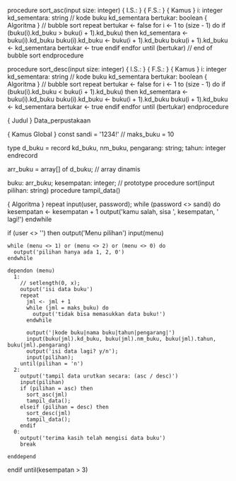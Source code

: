 procedure sort_asc(input size: integer)
{ I.S.: }
{ F.S.: }
{ Kamus }
  i: integer
  kd_sementara: string // kode buku kd_sementara
  bertukar: boolean
{ Algoritma }
// bubble sort
repeat
  bertukar <- false
  for i <- 1 to (size - 1) do
    if (buku(i).kd_buku > buku(i + 1).kd_buku) then
      kd_sementara <- buku(i).kd_buku
      buku(i).kd_buku <- buku(i + 1).kd_buku
      buku(i + 1).kd_buku <- kd_sementara
      bertukar <- true
    endif
  endfor
until (bertukar)
// end of bubble sort
endprocedure

procedure sort_desc(input size: integer)
{ I.S.: }
{ F.S.: }
{ Kamus }
  i: integer
  kd_sementara: string // kode buku kd_sementara
  bertukar: boolean
{ Algoritma }
// bubble sort
repeat
  bertukar <- false
  for i <- 1 to (size - 1) do
    if (buku(i).kd_buku < buku(i + 1).kd_buku) then
      kd_sementara <- buku(i).kd_buku
      buku(i).kd_buku <- buku(i + 1).kd_buku
      buku(i + 1).kd_buku <- kd_sementara
      bertukar <- true
    endif
  endfor
until (bertukar)
endprocedure

{ Judul }
Data_perpustakaan

{ Kamus Global }
const
  sandi = '1234!'
  // maks_buku = 10

type
  d_buku = record
    kd_buku, nm_buku, pengarang: string;
    tahun: integer
  endrecord

  arr_buku = array[] of d_buku; // array dinamis

buku: arr_buku;
kesempatan: integer;
// prototype
procedure sort(input pilihan: string)
procedure tampil_data()

{ Algoritma }
repeat
  input(user, password);
  while (password <> sandi) do
    kesempatan <- kesempatan + 1
    output('kamu salah, sisa ', kesempatan, ' lagi!')
  endwhile

  if (user <> '') then
    output('Menu pilihan')
    input(menu)
    
    while (menu <> 1) or (menu <> 2) or (menu <> 0) do
      output('pilihan hanya ada 1, 2, 0')
    endwhile

    dependon (menu)
      1: 
        // setlength(0, x);
        output('isi data buku')
        repeat
          jml <- jml + 1
          while (jml = maks_buku) do
            output('tidak bisa memasukkan data buku!')
          endwhile

          output('|kode buku|nama buku|tahun|pengarang|')
          input(buku(jml).kd_buku, buku(jml).nm_buku, buku(jml).tahun, buku(jml).pengarang)
          output('isi data lagi? y/n');
          input(pilihan);
        until(pilihan = 'n')
      2:
        output('tampil data urutkan secara: (asc / desc)')
        input(pilihan)
        if (pilihan = asc) then
          sort_asc(jml)
          tampil_data();
        elseif (pilihan = desc) then
          sort_desc(jml)
          tampil_data();
        endif
      0:
        output('terima kasih telah mengisi data buku')
        break

    enddepend
  endif
until(kesempatan > 3)